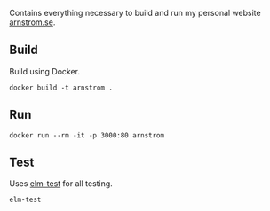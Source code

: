 Contains everything necessary to build and run my personal website [arnstrom.se](https://arnstrom.se).


## Build
Build using Docker.
```
docker build -t arnstrom .
```

## Run
```
docker run --rm -it -p 3000:80 arnstrom
```

## Test
Uses [elm-test](https://github.com/elm-community/elm-test) for all testing.
```
elm-test
```
